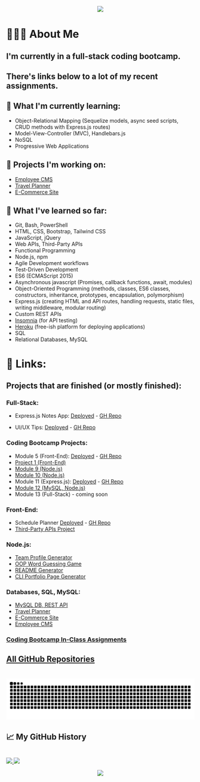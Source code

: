 <p align="center">
  <img src="https://capsule-render.vercel.app/api?&animation=fadeIn&type=waving&color=0:2BC2D2,100:060621&height=170"/>
</p>

# 👨🏻‍💻 About Me

## I'm currently in a full-stack coding bootcamp.
## There's links below to a lot of my recent assignments.

<!---
## ✨Latest Finished Projects✨
- Express.js Notes App
  - [Deployed App](https://arcane-thicket-35541.herokuapp.com/)
  - [GH Repo](https://github.com/jroller33/Express.js-Notes-App)
--->

## 🔭 What I'm currently learning:

- Object-Relational Mapping (Sequelize models, async seed scripts, CRUD methods with Express.js routes)
- Model-View-Controller (MVC), Handlebars.js
- NoSQL
- Progressive Web Applications

## 🚧 Projects I'm working on:
- [Employee CMS](https://github.com/jroller33/Employee-CMS)
- [Travel Planner](https://github.com/jroller33/Travel-Planner)
- [E-Commerce Site](https://github.com/jroller33/E-Commerce-Site)


## 🧠 What I've learned so far: 

- Git, Bash, PowerShell
- HTML, CSS, Bootstrap, Tailwind CSS
- JavaScript, jQuery
- Web APIs, Third-Party APIs
- Functional Programming
- Node.js, npm
- Agile Development workflows
- Test-Driven Development
- ES6 (ECMAScript 2015)
- Asynchronous javascript (Promises, callback functions, await, modules)
- Object-Oriented Programming (methods, classes, ES6 classes, constructors, inheritance, prototypes, encapsulation, polymorphism)
- Express.js (creating HTML and API routes, handling requests, static files, writing middleware, modular routing)
- Custom REST APIs
- [Insomnia](https://insomnia.rest/) (for API testing)
- [Heroku](https://www.heroku.com/about) (free-ish platform for deploying applications)
- SQL
- Relational Databases, MySQL

# 🔗 Links:

## Projects that are finished (or mostly finished):


### Full-Stack:
  - Express.js Notes App: [Deployed](https://arcane-thicket-35541.herokuapp.com/) - [GH Repo](https://github.com/jroller33/Express.js-Notes-App)
  
  - UI/UX Tips: [Deployed](https://floating-escarpment-55488.herokuapp.com/) - [GH Repo](https://github.com/jroller33/UI-UX-Tips)
  
### Coding Bootcamp Projects:
  - Module 5 (Front-End): [Deployed](https://jroller33.github.io/Schedule-Planner/) - [GH Repo](https://github.com/jroller33/Schedule-Planner)
  - [Project 1 (Front-End)](https://github.com/jroller33/BC-Project-1)
  - [Module 9 (Node.js)](https://github.com/jroller33/README-Generator)
  - [Module 10 (Node.js)](https://github.com/jroller33/Team-Profile-Generator)
  - Module 11 (Express.js): [Deployed](https://arcane-thicket-35541.herokuapp.com/) - [GH Repo](https://github.com/jroller33/Express.js-Notes-App)
  - [Module 12 (MySQL, Node.js)](https://github.com/jroller33/Employee-CMS)
  - Module 13 (Full-Stack) - coming soon


### Front-End:
  - Schedule Planner [Deployed](https://jroller33.github.io/Schedule-Planner/) - [GH Repo](https://github.com/jroller33/Schedule-Planner) 
  - [Third-Party APIs Project](https://github.com/jroller33/BC-Project-1)

### Node.js:
- [Team Profile Generator](https://github.com/jroller33/Team-Profile-Generator)  
- [OOP Word Guessing Game](https://github.com/jroller33/OOP-Word-Guessing-Game)
- [README Generator](https://github.com/jroller33/README-Generator)
- [CLI Portfolio Page Generator](https://github.com/jroller33/CLI-Portfolio-Page-Generator)

### Databases, SQL, MySQL:
- [MySQL DB, REST API](https://github.com/jroller33/MySQL-Database-with-REST-API)
- [Travel Planner](https://github.com/jroller33/Travel-Planner)
- [E-Commerce Site](https://github.com/jroller33/E-Commerce-Site)
- [Employee CMS](https://github.com/jroller33/Employee-CMS)

### [Coding Bootcamp In-Class Assignments](https://github.com/jroller33/Coding-Bootcamp-In-Class)

## [All GitHub Repositories](https://github.com/jroller33?tab=repositories)
<!-- <h2> 🚀 &nbsp;Some Tools I Have Used and Learned</h2> -->
  <!-- - Weather Dashboard (under development)
    - https://github.com/jroller33/Weather-Dashboard -->
#
![#Snake animation](./snakeAnimation.svg)
## 📈 My GitHub History

<br/>


<a href="https://github.com/jroller33">
  <img height="180em" src="https://github-readme-stats.vercel.app/api/top-langs/?username=jroller33&theme=tokyonight&layout=compact" />
  <img height="180em" src="https://github-readme-stats.vercel.app/api?username=jroller33&theme=tokyonight&show_icons=true&count_private=true&hide=prs,contribs" />
</a>

<!-- [![Readme Card](https://github-readme-stats.vercel.app/api/pin/?username=jroller33&repo=team-profile-generator&theme=tokyonight)](https://github.com/jroller33/Team-Profile-Generator)
 -->


  
<p align="center">
  <img src="https://capsule-render.vercel.app/api?type=waving&color=gradient&height=100&section=footer"/>
</p>
<p></p>

<!-- 
<h1 style="color:red">RIP Itachi 🐐🔥🙏</h1>
<p align="center">
  <img src= "https://comicvine.gamespot.com/a/uploads/original/11113/111134319/5149017-9946625078-Itach.gif">
</p>

 -->
